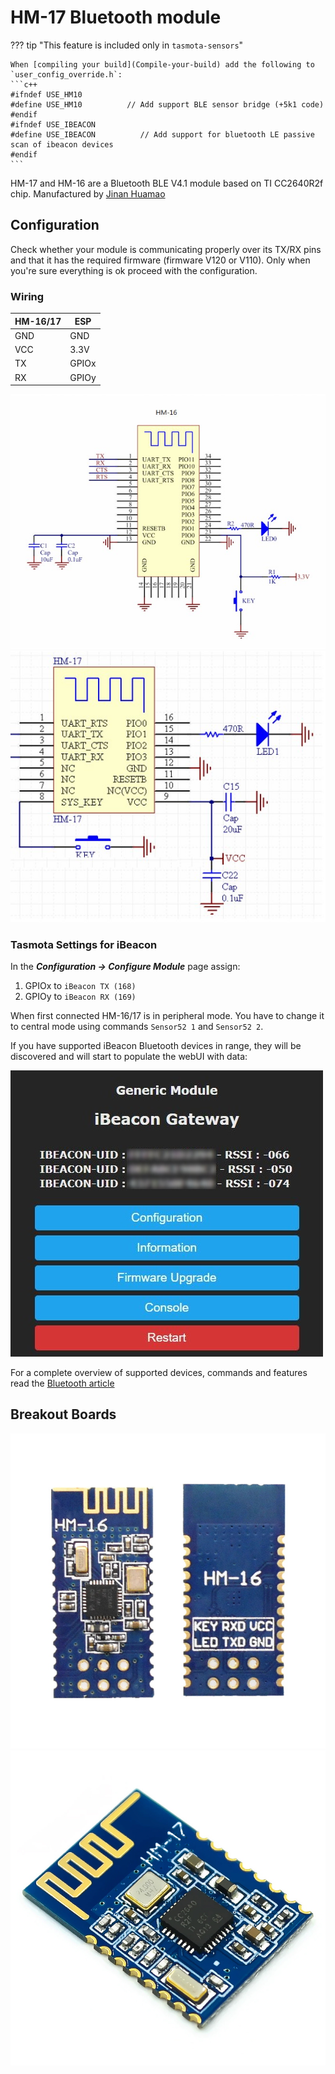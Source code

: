 # HM-17 Bluetooth module

??? tip "This feature is included only in `tasmota-sensors`" 

    When [compiling your build](Compile-your-build) add the following to `user_config_override.h`:
    ```c++
    #ifndef USE_HM10
    #define USE_HM10          // Add support BLE sensor bridge (+5k1 code)
    #endif
    #ifndef USE_IBEACON
    #define USE_IBEACON          // Add support for bluetooth LE passive scan of ibeacon devices 
    #endif
    ```

HM-17 and HM-16 are a Bluetooth BLE V4.1 module based on TI CC2640R2f chip. Manufactured by [Jinan Huamao](http://www.jnhuamao.cn/bluetooth.asp) 


## Configuration
Check whether your module is communicating properly over its TX/RX pins and that it has the required firmware (firmware V120 or V110). Only when you're sure everything is ok proceed with the configuration.

### Wiring
| HM-16/17   | ESP |
|---|---|
|GND   |GND   
|VCC   |3.3V
|TX   | GPIOx
|RX   | GPIOy

![HM-16 Pinout](_media/hm-16_pinout.jpg)![HM-17 Pinout](_media/hm-17_pinout.jpg)

### Tasmota Settings for iBeacon

In the **_Configuration -> Configure Module_** page assign:

1. GPIOx to `iBeacon TX (168)`
2. GPIOy to `iBeacon RX (169)`

When first connected HM-16/17 is in peripheral mode. You have to change it to central mode using commands `Sensor52 1` and `Sensor52 2`.

If you have supported iBeacon Bluetooth devices in range, they will be discovered and will start to populate the webUI with data:

![Showing data](_media/ibeacon_success.jpg)

For a complete overview of supported devices, commands and features read the [Bluetooth article](/Bluetooth#ibeacon)

## Breakout Boards
![HM-10 Breakout](_media/peripherals/hm-16.jpg)![HM-10 Breakout](_media/peripherals/hm-17.jpg)

